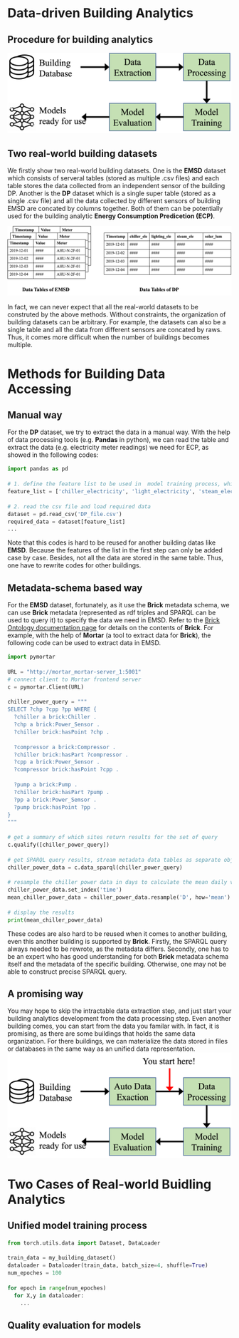 # Data-driven Building Analytics
## Procedure for building analytics
![image](https://github.com/fangger4396/energon_example/blob/main/img/process.png#width-full)
## Two real-world building datasets
We firstly show two real-world building datasets. One is the **EMSD** dataset which consists of serveral tables (stored as multiple .csv files) and each table stores the data collected from an independent sensor of the building DP. Another is the **DP** dataset which is a single super table (stored as a single .csv file) and all the data collected by different sensors of building EMSD are concated by columns together. Both of them can be potentially used for the building analytic **Energy Consumption Predicetion (ECP)**.

![image](https://github.com/fangger4396/energon_example/blob/main/img/data_tables.png)

In fact, we can never expect that all the real-world datasets to be construted by the above methods. Without constraints, the organization of building datasets can be arbitrary. For example, the datasets can also be a single table and all the data from different sensors are concated by raws. Thus, it comes more difficult when the number of buildings becomes multiple.

# Methods for Building Data Accessing
## Manual way
For the **DP** dataset, we try to extract the data in a manual way. With the help of data processing tools (e.g. **Pandas** in python), we can read the table and extract the data (e.g. electricity meter readings) we need for ECP, as showed in the following codes:
```python
import pandas as pd

# 1. define the feature list to be used in  model training process, which is a subset of all the features of DP data.
feature_list = ['chiller_electricity', 'light_electricity', 'steam_electricity', 'solar_illuminance']

# 2. read the csv file and load required data
dataset = pd.read_csv('DP_file.csv')
required_data = dataset[feature_list]
...
```
Note that this codes is hard to be reused for another building datas like **EMSD**. Because the features of the list in the first step can only be added case by case. Besides, not all the data are stored in the same table. Thus, one have to rewrite codes for other buildings.
## Metadata-schema based way
For the **EMSD** dataset, fortunately, as it use the **Brick** metadata schema, we can use **Brick** metadata (represented as rdf triples and SPARQL can be used to query it) to specify the data we need in EMSD. Refer to the [Brick Ontology documentation page][brick] for details on the contents of **Brick**. 
For example, with the help of **Mortar** (a tool to extract data for **Brick**), the following code can be used to extract data in EMSD.

```python
import pymortar

URL = "http://mortar_mortar-server_1:5001"
# connect client to Mortar frontend server
c = pymortar.Client(URL)

chiller_power_query = """
SELECT ?chp ?cpp ?pp WHERE {
  ?chiller a brick:Chiller .
  ?chp a brick:Power_Sensor .
  ?chiller brick:hasPoint ?chp .
  
  ?compressor a brick:Compressor .
  ?chiller brick:hasPart ?compressor .
  ?cpp a brick:Power_Sensor .
  ?compressor brick:hasPoint ?cpp .
  
  ?pump a brick:Pump .
  ?chiller brick:hasPart ?pump .
  ?pp a brick:Power_Semsor .
  ?pump brick:hasPoint ?pp .
}
"""

# get a summary of which sites return results for the set of query
c.qualify([chiller_power_query])

# get SPARQL query results, stream metadata data tables as separate objects
chiller_power_data = c.data_sparql(chiller_power_query)

# resample the chiller power data in days to calculate the mean daily value
chiller_power_data.set_index('time')
mean_chiller_power_data = chiller_power_data.resample('D', how='mean')

# display the results
print(mean_chiller_power_data)
```
These codes are also hard to be reused when it comes to another building, even this another building is supported by **Brick**. Firstly, the SPARQL query always needed to be rewrote, as the metadata differs. Secondly, one has to be an expert who has good understanding for both **Brick** metadata schema itself and the metadata of the specific building. Otherwise, one may not be able to construct precise SPARQL query.

## A promising way
You may hope to skip the intractable data extraction step, and just start your building analytics development from the data processing step. Even another building comes, you can start from the data you familar with. In fact, it is promising, as there are some buildings that holds the same data organization. For there buildings, we can materialize the data stored in files or databases in the same way as an unified data representation.
![image](https://github.com/fangger4396/energon_example/blob/main/img/driver.png)
# Two Cases of Real-world Buidling Analytics

## Unified model training process
```python
from torch.utils.data import Dataset, DataLoader

train_data = my_building_dataset()
dataloader = Dataloader(train_data, batch_size=4, shuffle=True)
num_epoches = 100

for epoch in range(num_epoches)
  for X,y in dataloader:
    ...
```
## Quality evaluation for models
[brick]:https://brickschema.org/ontology/
